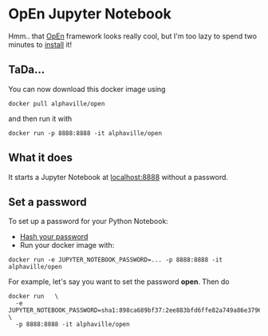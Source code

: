 # OpEn Jupyter Notebook

Hmm.. that [OpEn](https://alphaville.github.io/optimization-engine/) framework looks really cool, but I'm too lazy to spend two minutes to [install](https://alphaville.github.io/optimization-engine/docs/installation) it!

## TaDa...

You can now download this docker image using

```console
docker pull alphaville/open
```

and then run it with

```console
docker run -p 8888:8888 -it alphaville/open
```

## What it does

It starts a Jupyter Notebook at [localhost:8888](http://localhost:8888) without a password.

## Set a password

To set up a password for your Python Notebook:

- [Hash your password](https://jupyter-notebook.readthedocs.io/en/stable/public_server.html#hashed-pw)
- Run your docker image with:

```
docker run -e JUPYTER_NOTEBOOK_PASSWORD=... -p 8888:8888 -it alphaville/open
```

For example, let's say you want to set the password **open**. Then do

```
docker run   \
  -e JUPYTER_NOTEBOOK_PASSWORD=sha1:898ca689bf37:2ee883bfd6ffe82a749a86e37964700bd06a2ff9  \
  -p 8888:8888 -it alphaville/open
```



